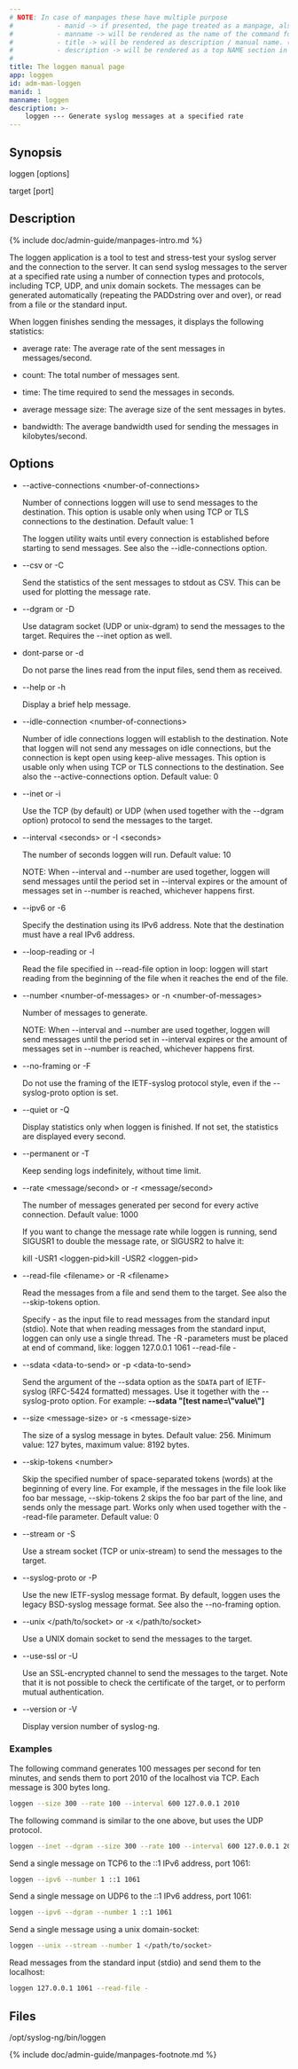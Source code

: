 ```yaml
---
# NOTE: In case of manpages these have multiple purpose
#           - manid -> if presented, the page treated as a manpage, also represents the section number of the command in the manpage
#           - manname -> will be rendered as the name of the command followed by manid as the section number in the manpage
#           - title -> will be rendered as description / manual name. (the .TH macro’s 4th argument (the “manual name”).
#           - description -> will be rendered as a top NAME section in the manpage
#
title: The loggen manual page
app: loggen
id: adm-man-loggen
manid: 1
manname: loggen
description: >-
    loggen --- Generate syslog messages at a specified rate
---
```


## Synopsis

loggen \[options\]

target \[port\]

## Description

{% include doc/admin-guide/manpages-intro.md %}

The loggen application is a tool to test and stress-test your syslog
server and the connection to the server. It can send syslog messages to
the server at a specified rate using a number of connection types and
protocols, including TCP, UDP, and unix domain sockets. The messages can
be generated automatically (repeating the PADDstring over and over), or
read from a file or the standard input.

When loggen finishes sending the messages, it displays the following
statistics:

- average rate: The average rate of the sent messages in
    messages/second.

- count: The total number of messages sent.

- time: The time required to send the messages in seconds.

- average message size: The average size of the sent messages in
    bytes.

- bandwidth: The average bandwidth used for sending the messages in
    kilobytes/second.

## Options

- \--active-connections \<number-of-connections\>

    Number of connections loggen will use to send messages to the
    destination. This option is usable only when using TCP or TLS
    connections to the destination. Default value: 1

    The loggen utility waits until every connection is established
    before starting to send messages. See also the \--idle-connections
    option.

- \--csv or -C

    Send the statistics of the sent messages to stdout as CSV. This can
    be used for plotting the message rate.

- \--dgram or -D

    Use datagram socket (UDP or unix-dgram) to send the messages to the
    target. Requires the \--inet option as well.

- dont-parse or -d

    Do not parse the lines read from the input files, send them as
    received.

- \--help or -h

    Display a brief help message.

- \--idle-connection \<number-of-connections\>

    Number of idle connections loggen will establish to the destination.
    Note that loggen will not send any messages on idle connections, but
    the connection is kept open using keep-alive messages. This option
    is usable only when using TCP or TLS connections to the destination.
    See also the \--active-connections option. Default value: 0

- \--inet or -i

    Use the TCP (by default) or UDP (when used together with the
    \--dgram option) protocol to send the messages to the target.

- \--interval \<seconds\> or -I \<seconds\>

    The number of seconds loggen will run. Default value: 10

    NOTE: When \--interval and \--number are used together, loggen will
    send messages until the period set in \--interval expires or the
    amount of messages set in \--number is reached, whichever happens
    first.

- \--ipv6 or -6

    Specify the destination using its IPv6 address. Note that the
    destination must have a real IPv6 address.

- \--loop-reading or -l

    Read the file specified in \--read-file option in loop: loggen will
    start reading from the beginning of the file when it reaches the end
    of the file.

- \--number \<number-of-messages\> or -n \<number-of-messages\>

    Number of messages to generate.

    NOTE: When \--interval and \--number are used together, loggen will
    send messages until the period set in \--interval expires or the
    amount of messages set in \--number is reached, whichever happens
    first.

- \--no-framing or -F

    Do not use the framing of the IETF-syslog protocol style, even if
    the \--syslog-proto option is set.

- \--quiet or -Q

    Display statistics only when loggen is finished. If not set, the
    statistics are displayed every second.

- \--permanent or -T

    Keep sending logs indefinitely, without time limit.

- \--rate \<message/second\> or -r \<message/second\>

    The number of messages generated per second for every active
    connection. Default value: 1000

    If you want to change the message rate while loggen is running, send
    SIGUSR1 to double the message rate, or SIGUSR2 to halve it:

    kill -USR1 \<loggen-pid\>kill -USR2 \<loggen-pid\>

- \--read-file \<filename\> or -R \<filename\>

    Read the messages from a file and send them to the target. See also
    the \--skip-tokens option.

    Specify - as the input file to read messages from the standard input
    (stdio). Note that when reading messages from the standard input,
    loggen can only use a single thread. The -R -parameters must be
    placed at end of command, like: loggen 127.0.0.1 1061 \--read-file -

- \--sdata \<data-to-send\> or -p \<data-to-send\>

    Send the argument of the \--sdata option as the `SDATA` part of
    IETF-syslog (RFC-5424 formatted) messages. Use it together with the
    \--syslog-proto option. For example: **\--sdata \"\[test
    name=\\\"value\\\"\]**

- \--size \<message-size\> or -s \<message-size\>

    The size of a syslog message in bytes. Default value: 256. Minimum
    value: 127 bytes, maximum value: 8192 bytes.

- \--skip-tokens \<number\>

    Skip the specified number of space-separated tokens (words) at the
    beginning of every line. For example, if the messages in the file
    look like foo bar message, \--skip-tokens 2 skips the foo bar part
    of the line, and sends only the message part. Works only when used
    together with the \--read-file parameter. Default value: 0

- \--stream or -S

    Use a stream socket (TCP or unix-stream) to send the messages to the
    target.

- \--syslog-proto or -P

    Use the new IETF-syslog message format. By
    default, loggen uses the legacy BSD-syslog message format.
    See also the \--no-framing option.

- \--unix \</path/to/socket\> or -x \</path/to/socket\>

    Use a UNIX domain socket to send the messages to the target.

- \--use-ssl or -U

    Use an SSL-encrypted channel to send the messages to the target.
    Note that it is not possible to check the certificate of the target,
    or to perform mutual authentication.

- \--version or -V

    Display version number of syslog-ng.

### Examples

The following command generates 100 messages per second for ten minutes,
and sends them to port 2010 of the localhost via TCP. Each message is
300 bytes long.

```bash
loggen --size 300 --rate 100 --interval 600 127.0.0.1 2010
```

The following command is similar to the one above, but uses the UDP
protocol.

```bash
loggen --inet --dgram --size 300 --rate 100 --interval 600 127.0.0.1 2010
```

Send a single message on TCP6 to the ::1 IPv6 address, port 1061:

```bash
loggen --ipv6 --number 1 ::1 1061
```

Send a single message on UDP6 to the ::1 IPv6 address, port 1061:

```bash
loggen --ipv6 --dgram --number 1 ::1 1061
```

Send a single message using a unix domain-socket:

```bash
loggen --unix --stream --number 1 </path/to/socket>
```

Read messages from the standard input (stdio) and send them to the
localhost:

```bash
loggen 127.0.0.1 1061 --read-file -
```

## Files

/opt/syslog-ng/bin/loggen

{% include doc/admin-guide/manpages-footnote.md %}
